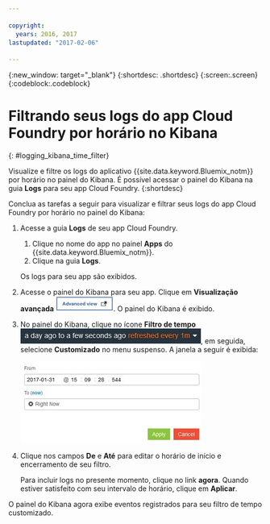 ```yaml
---

copyright:
  years: 2016, 2017
lastupdated: "2017-02-06"

---
```



{:new_window: target="_blank"}
{:shortdesc: .shortdesc}
{:screen:.screen}
{:codeblock:.codeblock}


# Filtrando seus logs do app Cloud Foundry por horário no Kibana
<!-- for example, Uploading your data -->
{: #logging_kibana_time_filter}


Visualize e filtre os logs do aplicativo {{site.data.keyword.Bluemix_notm}} por horário no painel do Kibana. É possível acessar o painel do Kibana na guia **Logs** para seu app Cloud Foundry.
{:shortdesc}

Conclua as tarefas a seguir para visualizar e filtrar seus logs do app Cloud Foundry por horário no painel do Kibana:

1. Acesse a guia **Logs** de seu app Cloud Foundry. 

    1. Clique no nome do app no painel **Apps** do {{site.data.keyword.Bluemix_notm}}.
    2. Clique na guia **Logs**. 
    
    Os logs para seu app são exibidos.

2. Acesse o painel do Kibana para seu app. Clique em **Visualização avançada** ![Link de visualização avançada](images/logging_advanced_view.jpg). O painel do Kibana é exibido.


3. No painel do Kibana, clique no ícone **Filtro de tempo** ![Filtro de tempo do Kibana](images/logging_kibana_time_filter.jpg), em seguida, selecione **Customizado** no menu suspenso. A janela a seguir é exibida:

    ![Filtro de tempo customizado no painel do Kibana](images/logging_custom_time_filter.jpg)

4. Clique nos campos **De** e **Até** para editar o horário de início e encerramento de seu filtro. 
    
    Para incluir logs no presente momento, clique no link **agora**.
    Quando estiver satisfeito com seu intervalo de horário, clique em **Aplicar**. 

O painel do Kibana agora exibe eventos registrados para seu filtro de tempo customizado.
